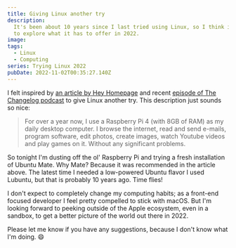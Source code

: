 ```yaml
---
title: Giving Linux another try
description:
  It's been about 10 years since I last tried using Linux, so I think it's time
  to explore what it has to offer in 2022.
image:
tags:
  - Linux
  - Computing
series: Trying Linux 2022
pubDate: 2022-11-02T00:35:27.140Z
---
```


I felt inspired by
[an article by Hey Homepage](https://www.heyhomepage.com/?module=blog&link=1&post=4)
and recent [episode of The Changelog podcast](https://pca.st/3ypvfdke) to give
Linux another try. This description just sounds so nice:

> For over a year now, I use a Raspberry Pi 4 (with 8GB of RAM) as my daily
> desktop computer. I browse the internet, read and send e-mails, program
> software, edit photos, create images, watch Youtube videos and play games on
> it. Without any significant problems.

So tonight I'm dusting off the ol' Raspberry Pi and trying a fresh installation
of Ubuntu Mate. Why Mate? Because it was recommended in the article above. The
latest time I needed a low-powered Ubuntu flavor I used Lubuntu, but that is
probably 10 years ago. Time flies!

I don't expect to completely change my computing habits; as a front-end focused
developer I feel pretty compelled to stick with macOS. But I'm looking forward
to peeking outside of the Apple ecosystem, even in a sandbox, to get a better
picture of the world out there in 2022.

Please let me know if you have any suggestions, because I don't know what I'm
doing. 😄
